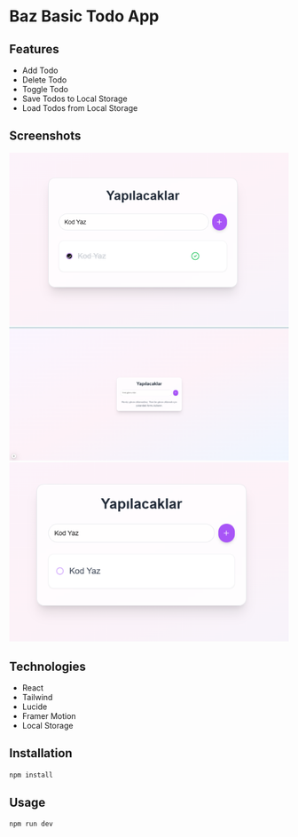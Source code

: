 # Baz Basic Todo App

## Features

- Add Todo
- Delete Todo
- Toggle Todo
- Save Todos to Local Storage
- Load Todos from Local Storage

## Screenshots
![Screenshot](./public/screenshot-1.png)
![Screenshot](./public/screenshot-2.png)
![Screenshot](./public/screenshot-3.png)

## Technologies

- React
- Tailwind
- Lucide
- Framer Motion
- Local Storage

## Installation

```bash
npm install
```

## Usage

```bash
npm run dev
```